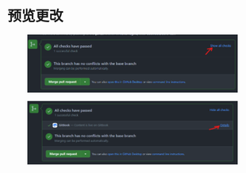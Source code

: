 # 预览更改

<figure><img src="../.gitbook/assets/image (1) (1) (3).png" alt=""><figcaption></figcaption></figure>

<figure><img src="../.gitbook/assets/image (1) (1) (2).png" alt=""><figcaption></figcaption></figure>
